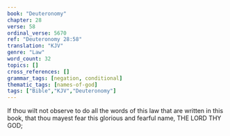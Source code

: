 ```yaml
---
book: "Deuteronomy"
chapter: 28
verse: 58
ordinal_verse: 5670
ref: "Deuteronomy 28:58"
translation: "KJV"
genre: "Law"
word_count: 32
topics: []
cross_references: []
grammar_tags: [negation, conditional]
thematic_tags: [names-of-god]
tags: ["Bible","KJV","Deuteronomy"]
---
```

If thou wilt not observe to do all the words of this law that are written in this book, that thou mayest fear this glorious and fearful name, THE LORD THY GOD;
